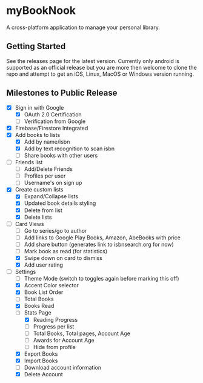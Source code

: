 # myBookNook

A cross-platform application to manage your personal library.

## Getting Started

See the releases page for the latest version. Currently only android is supported as an official release but you are more then welcome to clone the repo and attempt to get an iOS, Linux, MacOS or Windows version running.

## Milestones to Public Release

- [x] Sign in with Google
  - [x] OAuth 2.0 Certification
  - [ ] Verification from Google
- [x] Firebase/Firestore Integrated
- [x] Add books to lists
  - [x] Add by name/isbn
  - [x] Add by text recognition to scan isbn
  - [ ] Share books with other users
- [ ] Friends list
  - [ ] Add/Delete Friends
  - [ ] Profiles per user
  - [ ] Username's on sign up
- [x] Create custom lists
  - [x] Expand/Collapse lists
  - [x] Updated book details styling
  - [x] Delete from list
  - [x] Delete lists
- [ ] Card Views
  - [ ] Go to series/go to author
  - [ ] Add links to Google Play Books, Amazon, AbeBooks with price
  - [ ] Add share button (generates link to isbnsearch.org for now)
  - [ ] Mark book as read (for statistics)
  - [x] Swipe down on card to dismiss
  - [x] Add user rating
- [ ] Settings
  - [ ] Theme Mode (switch to toggles again before marking this off)
  - [x] Accent Color selector
  - [x] Book List Order
  - [ ] Total Books
  - [x] Books Read
  - [ ] Stats Page
    - [x] Reading Progress
    - [ ] Progress per list
    - [ ] Total Books, Total pages, Account Age
    - [ ] Awards for Account Age
    - [ ] Hide from profile
  - [x] Export Books
  - [x] Import Books
  - [ ] Download account information
  - [x] Delete Account
